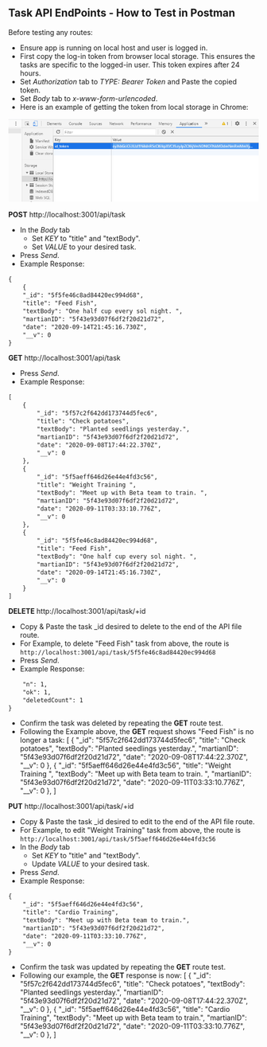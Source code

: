 ## Task API EndPoints - How to Test in Postman

Before testing any routes:
- Ensure app is running on local host and user is logged in. 
- First copy the log-in token from browser local storage. This ensures the tasks are specific to the logged-in user. This token expires after 24 hours. 
- Set *Authorization* tab to *TYPE: Bearer Token* and Paste the copied token.
- Set *Body* tab to *x-www-form-urlencoded*.
- Here is an example of getting the token from local storage in Chrome:

![Bearer Token in Chrome Local Storage](./assets/spacebook-user-token.PNG)

 **POST** http://localhost:3001/api/task
- In the *Body* tab
    - Set *KEY* to "title" and "textBody".
    - Set *VALUE* to your desired task.
- Press *Send*.
- Example Response:
```
{
    {
    "_id": "5f5fe46c8ad84420ec994d68",
    "title": "Feed Fish",
    "textBody": "One half cup every sol night. ",
    "martianID": "5f43e93d07f6df2f20d21d72",
    "date": "2020-09-14T21:45:16.730Z",
    "__v": 0
}
```

**GET** http://localhost:3001/api/task
- Press *Send*.
- Example Response: 
```
[
    {
        "_id": "5f57c2f642dd173744d5fec6",
        "title": "Check potatoes",
        "textBody": "Planted seedlings yesterday.",
        "martianID": "5f43e93d07f6df2f20d21d72",
        "date": "2020-09-08T17:44:22.370Z",
        "__v": 0
    },
    {
        "_id": "5f5aeff646d26e44e4fd3c56",
        "title": "Weight Training ",
        "textBody": "Meet up with Beta team to train. ",
        "martianID": "5f43e93d07f6df2f20d21d72",
        "date": "2020-09-11T03:33:10.776Z",
        "__v": 0
    },
    {
        "_id": "5f5fe46c8ad84420ec994d68",
        "title": "Feed Fish",
        "textBody": "One half cup every sol night. ",
        "martianID": "5f43e93d07f6df2f20d21d72",
        "date": "2020-09-14T21:45:16.730Z",
        "__v": 0
    }
]
```

 **DELETE** http://localhost:3001/api/task/+id

- Copy & Paste the task _id desired to delete to the end of the API file route.
- For Example, to delete "Feed Fish" task from above, the route is `http://localhost:3001/api/task/5f5fe46c8ad84420ec994d68`
- Press *Send*.
- Example Response: 
```{
    "n": 1,
    "ok": 1,
    "deletedCount": 1
}
```
- Confirm the task was deleted by repeating the **GET** route test. 
- Following the Example above, the **GET** request shows "Feed Fish" is no longer a task:
[
    {
        "_id": "5f57c2f642dd173744d5fec6",
        "title": "Check potatoes",
        "textBody": "Planted seedlings yesterday.",
        "martianID": "5f43e93d07f6df2f20d21d72",
        "date": "2020-09-08T17:44:22.370Z",
        "__v": 0
    },
    {
        "_id": "5f5aeff646d26e44e4fd3c56",
        "title": "Weight Training ",
        "textBody": "Meet up with Beta team to train. ",
        "martianID": "5f43e93d07f6df2f20d21d72",
        "date": "2020-09-11T03:33:10.776Z",
        "__v": 0
    },
]

**PUT** http://localhost:3001/api/task/+id
- Copy & Paste the task _id desired to edit to the end of the API file route.
- For Example, to edit "Weight Training" task from above, the route is `http://localhost:3001/api/task/5f5aeff646d26e44e4fd3c56`
- In the *Body* tab
    - Set *KEY* to "title" and "textBody".
    - Update *VALUE* to your desired task.
- Press *Send*. 
- Example Response:
```
{
    "_id": "5f5aeff646d26e44e4fd3c56",
    "title": "Cardio Training",
    "textBody": "Meet up with Beta team to train.",
    "martianID": "5f43e93d07f6df2f20d21d72",
    "date": "2020-09-11T03:33:10.776Z",
    "__v": 0
}
```
- Confirm the task was updated by repeating the **GET** route test. 
- Following our example, the **GET** response is now:
[
    {
        "_id": "5f57c2f642dd173744d5fec6",
        "title": "Check potatoes",
        "textBody": "Planted seedlings yesterday.",
        "martianID": "5f43e93d07f6df2f20d21d72",
        "date": "2020-09-08T17:44:22.370Z",
        "__v": 0
    },
   {
        "_id": "5f5aeff646d26e44e4fd3c56",
        "title": "Cardio Training",
        "textBody": "Meet up with Beta team to train.",
        "martianID": "5f43e93d07f6df2f20d21d72",
        "date": "2020-09-11T03:33:10.776Z",
        "__v": 0
    },
]
